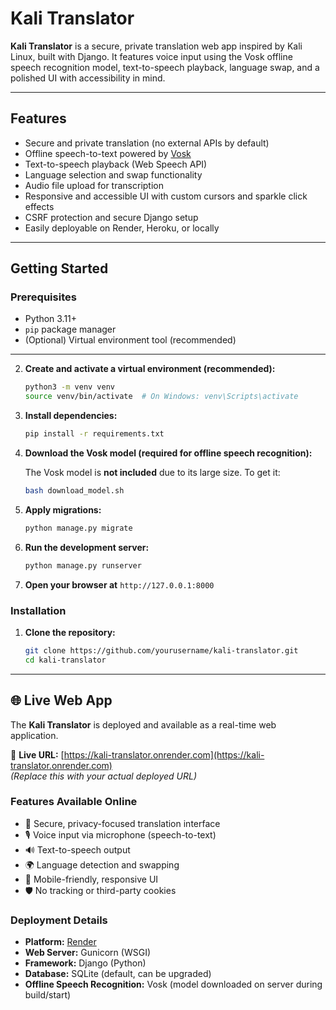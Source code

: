 # Kali Translator

**Kali Translator** is a secure, private translation web app inspired by Kali Linux, built with Django. It features voice input using the Vosk offline speech recognition model, text-to-speech playback, language swap, and a polished UI with accessibility in mind.

---

## Features

- Secure and private translation (no external APIs by default)
- Offline speech-to-text powered by [Vosk](https://alphacephei.com/vosk/)
- Text-to-speech playback (Web Speech API)
- Language selection and swap functionality
- Audio file upload for transcription
- Responsive and accessible UI with custom cursors and sparkle click effects
- CSRF protection and secure Django setup
- Easily deployable on Render, Heroku, or locally

---

## Getting Started

### Prerequisites

- Python 3.11+
- `pip` package manager
- (Optional) Virtual environment tool (recommended)

---
2. **Create and activate a virtual environment (recommended):**

   ```bash
   python3 -m venv venv
   source venv/bin/activate  # On Windows: venv\Scripts\activate
3. **Install dependencies:**

   ```bash
   pip install -r requirements.txt
4. **Download the Vosk model (required for offline speech recognition):**

   The Vosk model is **not included** due to its large size. To get it:

   ```bash
   bash download_model.sh
5. **Apply migrations:**

   ```bash
   python manage.py migrate
6. **Run the development server:**

   ```bash
   python manage.py runserver
7. **Open your browser at** `http://127.0.0.1:8000`


### Installation

1. **Clone the repository:**

   ```bash
   git clone https://github.com/yourusername/kali-translator.git
   cd kali-translator
---------------------------------------------------------------------------------------------------------------------
## 🌐 Live Web App

The **Kali Translator** is deployed and available as a real-time web application.

🔗 **Live URL:** [https://kali-translator.onrender.com](https://kali-translator.onrender.com)  
*(Replace this with your actual deployed URL)*

### Features Available Online

- 🔐 Secure, privacy-focused translation interface  
- 🎙️ Voice input via microphone (speech-to-text)  
- 🔊 Text-to-speech output  
- 🌍 Language detection and swapping  
- 📱 Mobile-friendly, responsive UI  
- 🛡️ No tracking or third-party cookies  

### Deployment Details

- **Platform:** [Render](https://render.com/)  
- **Web Server:** Gunicorn (WSGI)  
- **Framework:** Django (Python)  
- **Database:** SQLite (default, can be upgraded)  
- **Offline Speech Recognition:** Vosk (model downloaded on server during build/start)  
